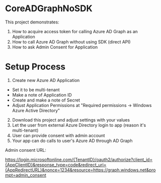 # CoreADGraphNoSDK
This project demonstrates:
1. How to acquire access token for calling Azure AD Graph as an Application
2. How to call Azure AD Graph without using SDK (direct API)
3. How to ask Admin Consent for Application


# Setup Process
1. Create new Azure AD Application
  * Set it to be multi-tenant
  * Make a note of Application ID
  * Create and make a note of Secret
  * Adjust Application Permissions at "Required permissions -> Windows Azure Active Directory"
2. Download this project and adjust settings with your values
3. Let the user from external Azure Directory login to app (reason it's multi-tenant)
4. User can provide consent with admin account
5. Your app can do calls to user's Azure AD through AD Graph 

Admin consent URL:

https://login.microsoftonline.com/{TenantID}/oauth2/authorize?client_id={AppClientID}&response_type=code&redirect_uri={AppRedirectURL}&nonce=1234&resource=https://graph.windows.net&prompt=admin_consent
